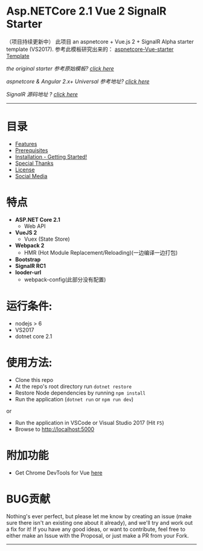 # Asp.NETCore 2.1 Vue 2 SignalR Starter
（项目持续更新中）
此项目  an aspnetcore + Vue.js 2 + SignalR Alpha starter template (VS2017). 参考此模板研究出来的： [aspnetcore-Vue-starter Template](https://github.com/MarkPieszak/aspnetcore-Vue-starter)

_the original starter 参考原始模板? [click here](https://blogs.msdn.microsoft.com/webdev/2017/02/14/building-single-page-applications-on-asp-net-core-with-javascriptservices/)_

_aspnetcore & Angular 2.x+ Universal 参考地址? [click here](https://github.com/MarkPieszak/aspnetcore-angular2-universal)_

_SignalR 源码地址 ? [click here](https://github.com/aspnet/SignalR)_
 
---

# 目录

* [Features](#features)
* [Prerequisites](#prerequisites)
* [Installation - Getting Started!](#installation)
* [Special Thanks](#special-thanks)
* [License](#license)
* [Social Media](#follow-me-online)

# 特点

- **ASP.NET Core 2.1**
  - Web API
- **VueJS 2**
  - Vuex (State Store)
- **Webpack 2**
  - HMR (Hot Module Replacement/Reloading)(一边编译一边打包)
- **Bootstrap**
- **SignalR RC1**
- **looder-url**
  - webpack-config(此部分没有配置)


# 运行条件:
 * nodejs > 6
 * VS2017
 * dotnet core 2.1

# 使用方法:
 * Clone this repo
 * At the repo's root directory run `dotnet restore`
 * Restore Node dependencies by running `npm install`
 * Run the application (`dotnet run` or `npm run dev`)
 
 or
 
 * Run the application in VSCode or Visual Studio 2017 (Hit `F5`)
 * Browse to [http://localhost:5000](http://localhost:5000)

# 附加功能

- Get Chrome DevTools for Vue [here](https://chrome.google.com/webstore/detail/vuejs-devtools/nhdogjmejiglipccpnnnanhbledajbpd)

# BUG贡献

Nothing's ever perfect, but please let me know by creating an issue (make sure there isn't an existing one about it already), and we'll try and work out a fix for it! If you have any good ideas, or want to contribute, feel free to either make an Issue with the Proposal, or just make a PR from your Fork.

----



